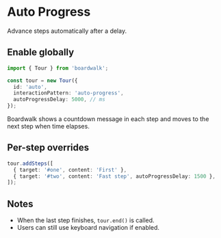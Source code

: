# Auto Progress

Advance steps automatically after a delay.

## Enable globally
```ts
import { Tour } from 'boardwalk';

const tour = new Tour({
  id: 'auto',
  interactionPattern: 'auto-progress',
  autoProgressDelay: 5000, // ms
});
```

Boardwalk shows a countdown message in each step and moves to the next step when time elapses.

## Per-step overrides
```ts
tour.addSteps([
  { target: '#one', content: 'First' },
  { target: '#two', content: 'Fast step', autoProgressDelay: 1500 },
]);
```

## Notes
- When the last step finishes, `tour.end()` is called.
- Users can still use keyboard navigation if enabled.
